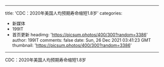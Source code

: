 
---
title: 'CDC：2020年美国人均预期寿命缩短1.8岁'
categories: 
 - 新媒体
 - 199IT
 - 首页更新
headimg: 'https://picsum.photos/400/300?random=3386'
author: 199IT
comments: false
date: Sun, 26 Dec 2021 03:41:23 GMT
thumbnail: 'https://picsum.photos/400/300?random=3386'
---

<div>   
CDC：2020年美国人均预期寿命缩短1.8岁  
</div>
            